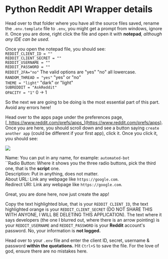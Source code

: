 # Python Reddit API Wrapper details

Head over to that folder where you have all the source files saved, rename the `.env.template` file to `.env`, you might get a prompt from windows, ignore it. Once you are done, right click the file and open it with **notepad**_, although any IDE can be used._

Once you open the notepad file, you should see:\
`REDDIT_CLIENT_ID = ""`\
`REDDIT_CLIENT_SECRET = ""`\
`REDDIT_USERNAME = ""`\
`REDDIT_PASSWORD = ""`\
`REDDIT_2FA="no"` The valid options are "yes" "no" all lowercase. \
`RANDOM_THREAD = "yes"`  "yes" or "no"\
`THEME = "light"` "dark" or "light"\
`SUBREDDIT = "AskReddit"` \
`OPACITY = "1"` 0 -> 1

So the next we are going to be doing is the most essential part of this part. Avoid any errors here!

Head over to the apps page under the preferences page, [_https://www.reddit.com/prefs/apps_](https://www.reddit.com/prefs/apps). Once you are here, you should scroll down and see a button saying `create another app` (could be different if your first app), click it. Once you click it, you should see:

![](<.gitbook/assets/image (6) (1).png>)

Name: You can put in any name, for example: `automated-bot`\
\`\`Radio Button: Where it shows you the three radio buttons, pick the third one, that is the **script** one.\
Description: Put in anything, does not matter.\
About URL: Link any webpage like `https://google.com`.\
Redirect URI: Link any webpage like `https://google.com`.

Great, you are done here, now just create the app!

Copy the text highlighted blue, that is your `REDDIT_CLIENT_ID`, the text highlighted orange is your `REDDIT_CLIENT_SECRET` (DO NOT SHARE THIS WITH ANYONE, I WILL BE DELETING THIS APPLICATION). The text where it says developers (the one I blurred out, where there is an arrow pointing) is your `REDDIT_USERNAME` and `REDDIT_PASSWORD` is your **Reddit** account's password. No, your information is **not logged.**

Head over to your `.env` file and enter the client ID, secret, username & password **within the quotations.** Hit `Ctrl+S` to save the file. For the love of god, ensure there are no mistakes here.

